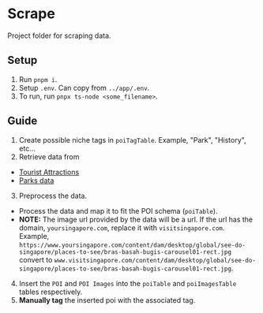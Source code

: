 
# Scrape
Project folder for scraping data.

## Setup
1. Run `pnpm i`.
1. Setup `.env`. Can copy from `../app/.env`.
1. To run, run `pnpx ts-node <some_filename>`.

## Guide
1. Create possible niche tags in `poiTagTable`. Example, "Park", "History", etc...
2. Retrieve data from 
- [Tourist Attractions](https://data.gov.sg/datasets?sort=downloadsCount&resultId=1621&page=1&sidebar=true)
- [Parks data](https://data.gov.sg/datasets?query=parks&resultId=d_0542d48f0991541706b58059381a6eca&page=1)
3. Preprocess the data.
- Process the data and map it to fit the POI schema (`poiTable`).
- **NOTE:** The image url provided by the data will be a url. If the url has the domain, `yoursingapore.com`, replace it with `visitsingapore.com`. Example, `https://www.yoursingapore.com/content/dam/desktop/global/see-do-singapore/places-to-see/bras-basah-bugis-carousel01-rect.jpg` convert to `www.visitsingapore.com/content/dam/desktop/global/see-do-singapore/places-to-see/bras-basah-bugis-carousel01-rect.jpg`. 
4. Insert the `POI` and `POI Images` into the `poiTable` and `poiImagesTable` tables respectively.
5. **Manually tag** the inserted poi with the associated tag.